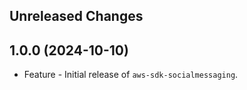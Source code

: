 Unreleased Changes
------------------

1.0.0 (2024-10-10)
------------------

* Feature - Initial release of `aws-sdk-socialmessaging`.

